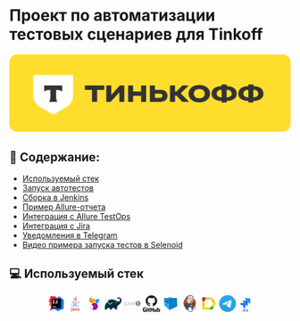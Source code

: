 # Проект по автоматизации тестовых сценариев для Tinkoff
<p align="center">
<a href="https://www.tinkoff.ru/"><img title="Логотип Tinkoff" src="media/logos/tinkoffLogo.png"></a>
</p>

## :scroll: Содержание:

- [Используемый стек](#computer-используемый-стек)
- [Запуск автотестов](#arrow_forward-запуск-автотестов)
- [Сборка в Jenkins](#-сборка-в-jenkins)
- [Пример Allure-отчета](#-пример-allure-отчета)
- [Интеграция с Allure TestOps](#-интеграция-с-allure-testOps)
- [Интеграция с Jira](#-интеграция-с-jira)
- [Уведомления в Telegram](#-уведомления-в-telegram-с-использованием-бота)
- [Видео примера запуска тестов в Selenoid](#-видео-примера-запуска-тестов-в-selenoid)

## :computer: Используемый стек

<p align="center">
<a href="https://www.jetbrains.com/idea/"><img width="6%" title="IntelliJ IDEA" src="media/logos/intellij-original.svg"></a> 
<a href="https://www.java.com/"><img width="6%" title="Java" src="media/logos/java-original-wordmark.svg"></a> 
<a href="https://selenide.org/"><img width="6%" title="Selenide" src="media/logos/Selenide.svg"></a>
<a href="https://gradle.org/"><img width="6%" title="Gradle" src="media/logos/gradle-original.svg"></a>
<a href="https://junit.org/junit5/"><img width="6%" title="JUnit5" src="media/logos/junit-original-wordmark.svg"></a> 
<a href="https://github.com/"><img width="6%" title="GitHub" src="media/logos/github-original-wordmark.svg"></a> 
<a href="https://aerokube.com/selenoid/"><img width="6%" title="Selenoid" src="media/logos/Selenoid.svg"></a>
<a href="https://www.jenkins.io/"><img width="6%" title="Jenkins" src="media/logos/jenkins-original.svg"></a> 
<a href="https://github.com/allure-framework/allure2"><img width="6%" title="Allure Report" src="media/logos/AllureReport.svg"></a>
<a href="https://telegram.org/"><img width="6%" title="Telegram" src="media/logos/Telegram_Logo.png"></a> 
<a href="https://www.atlassian.com/ru/software/jira/"><img width="5%" title="Jira" src="media/logos/jira-original-wordmark.svg"></a> 
</p>
